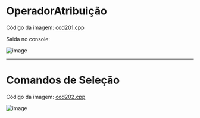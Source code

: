# OperadorAtribuição

Código da imagem: <a href="https://github.com/silassanttos/Operadores/blob/main/cod201.cpp">cod201.cpp</a> <br>

Saida no console:


![image](https://user-images.githubusercontent.com/69328711/168446148-0fb10c7a-627d-481e-ada7-c15ff340fd40.png)

<hr>

# Comandos de Seleção

Código da imagem: <a href="https://github.com/silassanttos/Arduino/blob/main/cod202.cpp">cod202.cpp</a>

![image](https://user-images.githubusercontent.com/69328711/171073101-7a525484-2441-4eca-872f-8832b1585841.png)
